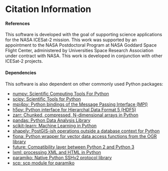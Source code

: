 Citation Information
====================

#### References
This software is developed with the goal of supporting science applications for
the NASA ICESat-2 mission. This work was supported by an appointment to
the NASA Postdoctoral Program at NASA Goddard Space Flight Center, administered
by Universities Space Research Association under contract with NASA. This work
is developed in conjunction with other ICESat-2 projects.

#### Dependencies
This software is also dependent on other commonly used Python packages:
- [numpy: Scientific Computing Tools For Python](https://numpy.org)  
- [scipy: Scientific Tools for Python](https://docs.scipy.org/doc//)  
- [mpi4py: Python bindings of the Message Passing Interface (MPI)](https://mpi4py.readthedocs.io/en/stable/)  
- [h5py: Python interface for Hierarchal Data Format 5 (HDF5)](http://h5py.org)  
- [zarr: Chunked, compressed, N-dimensional arrays in Python](https://github.com/zarr-developers/zarr-python)  
- [pandas: Python Data Analysis Library](https://pandas.pydata.org/)  
- [scikit-learn: Machine Learning in Python](https://scikit-learn.org/stable/index.html)  
- [shapely: PostGIS-ish operations outside a database context for Python](http://toblerity.org/shapely/index.html)  
- [fiona: Python wrapper for vector data access functions from the OGR library](https://fiona.readthedocs.io/en/latest/manual.html)  
- [future: Compatibility layer between Python 2 and Python 3](http://python-future.org/)  
- [lxml: processing XML and HTML in Python](https://pypi.python.org/pypi/lxml)  
- [paramiko: Native Python SSHv2 protocol library](http://www.paramiko.org)  
- [scp: scp module for paramiko](https://github.com/jbardin/scp.py)  
